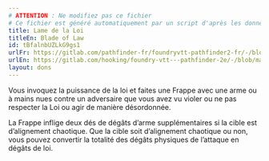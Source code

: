 ```yaml
---
# ATTENTION : Ne modifiez pas ce fichier
# Ce fichier est généré automatiquement par un script d'après les données du module Foundry VTT officiel et de sa traduction
title: Lame de la Loi
titleEn: Blade of Law
id: tBfalnbUZLkG9gs1
urlFr: https://gitlab.com/pathfinder-fr/foundryvtt-pathfinder2-fr/-/blob/master/data/feats/tBfalnbUZLkG9gs1.htm
urlEn: https://gitlab.com/hooking/foundry-vtt---pathfinder-2e/-/blob/master/packs/data/feats.db/blade-of-law.json
layout: dons
---
```

Vous invoquez la puissance de la loi et faites une Frappe avec une arme ou à mains nues contre un adversaire que vous avez vu violer ou ne pas respecter la Loi ou agir de manière désordonnée.

La Frappe inflige deux dés de dégâts d’arme supplémentaires si la cible est d’alignement chaotique. Que la cible soit d’alignement chaotique ou non, vous pouvez convertir la totalité des dégâts physiques de l’attaque en dégâts de loi.
